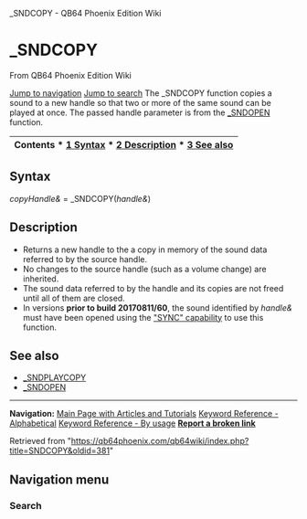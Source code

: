 


\_SNDCOPY - QB64 Phoenix Edition Wiki








# \_SNDCOPY



From QB64 Phoenix Edition Wiki



[Jump to navigation](#mw-head)
[Jump to search](#searchInput)
The \_SNDCOPY function copies a sound to a new handle so that two or more of the same sound can be played at once. The passed handle parameter is from the [\_SNDOPEN](/qb64wiki/index.php/SNDOPEN "SNDOPEN") function.


  






| Contents * [1 Syntax](#Syntax) * [2 Description](#Description) * [3 See also](#See_also) |
| --- |


## Syntax


*copyHandle&* = \_SNDCOPY(*handle&*)
  




## Description


* Returns a new handle to the a copy in memory of the sound data referred to by the source handle.
* No changes to the source handle (such as a volume change) are inherited.
* The sound data referred to by the handle and its copies are not freed until all of them are closed.
* In versions **prior to build 20170811/60**, the sound identified by *handle&* must have been opened using the ["SYNC" capability](/qb64wiki/index.php/SNDOPEN "SNDOPEN") to use this function.


  




## See also


* [\_SNDPLAYCOPY](/qb64wiki/index.php/SNDPLAYCOPY "SNDPLAYCOPY")
* [\_SNDOPEN](/qb64wiki/index.php/SNDOPEN "SNDOPEN")


  






---


**Navigation:**
[Main Page with Articles and Tutorials](/qb64wiki/index.php/Main_Page "Main Page")
[Keyword Reference - Alphabetical](/qb64wiki/index.php/Keyword_Reference_-_Alphabetical "Keyword Reference - Alphabetical")
[Keyword Reference - By usage](/qb64wiki/index.php/Keyword_Reference_-_By_usage "Keyword Reference - By usage")
**[Report a broken link](https://qb64phoenix.com/forum/showthread.php?tid=2800)**  





Retrieved from "<https://qb64phoenix.com/qb64wiki/index.php?title=SNDCOPY&oldid=381>"




## Navigation menu








### Search





















